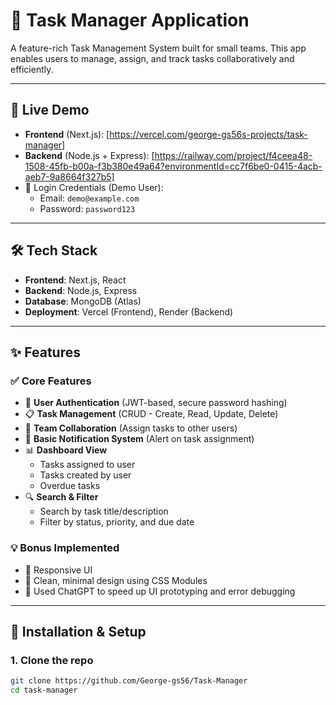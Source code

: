 # 📝 Task Manager Application

A feature-rich Task Management System built for small teams. This app enables users to manage, assign, and track tasks collaboratively and efficiently.

---

## 🚀 Live Demo

- **Frontend** (Next.js): [https://vercel.com/george-gs56s-projects/task-manager]
- **Backend** (Node.js + Express): [https://railway.com/project/f4ceea48-1508-45fb-b00a-f3b380e49a64?environmentId=cc7f6be0-0415-4acb-aeb7-9a8664f327b5]
- 🔐 Login Credentials (Demo User):
  - Email: `demo@example.com`
  - Password: `password123`

---

## 🛠️ Tech Stack

- **Frontend**: Next.js, React
- **Backend**: Node.js, Express
- **Database**: MongoDB (Atlas)
- **Deployment**: Vercel (Frontend), Render (Backend)

---

## ✨ Features

### ✅ Core Features

- 🔐 **User Authentication** (JWT-based, secure password hashing)
- 📋 **Task Management** (CRUD - Create, Read, Update, Delete)
- 👥 **Team Collaboration** (Assign tasks to other users)
- 🔔 **Basic Notification System** (Alert on task assignment)
- 📊 **Dashboard View**
  - Tasks assigned to user
  - Tasks created by user
  - Overdue tasks
- 🔍 **Search & Filter**
  - Search by task title/description
  - Filter by status, priority, and due date

### 💡 Bonus Implemented

- 🌈 Responsive UI
- 🎨 Clean, minimal design using CSS Modules
- 🤖 Used ChatGPT to speed up UI prototyping and error debugging

---

## 🧪 Installation & Setup

### 1. Clone the repo

```bash
git clone https://github.com/George-gs56/Task-Manager
cd task-manager
